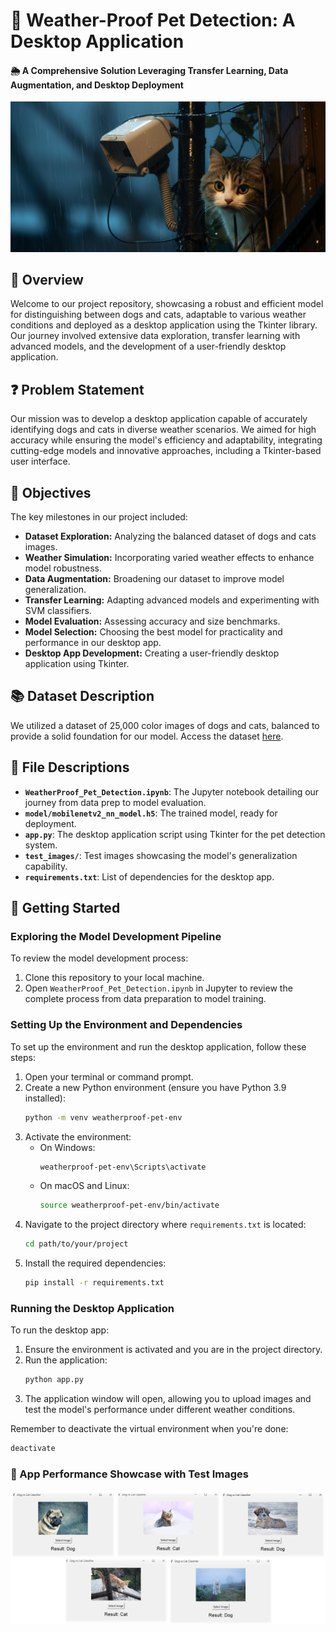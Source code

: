 # 🐾 Weather-Proof Pet Detection: A Desktop Application
#### 🌦️ A Comprehensive Solution Leveraging Transfer Learning, Data Augmentation, and Desktop Deployment

![Weather-Proof Pet Detection](cover_images/Cover_Image.png)

## 📖 Overview
Welcome to our project repository, showcasing a robust and efficient model for distinguishing between dogs and cats, adaptable to various weather conditions and deployed as a desktop application using the Tkinter library. Our journey involved extensive data exploration, transfer learning with advanced models, and the development of a user-friendly desktop application.

## ❓ Problem Statement
Our mission was to develop a desktop application capable of accurately identifying dogs and cats in diverse weather scenarios. We aimed for high accuracy while ensuring the model's efficiency and adaptability, integrating cutting-edge models and innovative approaches, including a Tkinter-based user interface.

## 🎯 Objectives
The key milestones in our project included:
* **Dataset Exploration:** Analyzing the balanced dataset of dogs and cats images.
* **Weather Simulation:** Incorporating varied weather effects to enhance model robustness.
* **Data Augmentation:** Broadening our dataset to improve model generalization.
* **Transfer Learning:** Adapting advanced models and experimenting with SVM classifiers.
* **Model Evaluation:** Assessing accuracy and size benchmarks.
* **Model Selection:** Choosing the best model for practicality and performance in our desktop app.
* **Desktop App Development:** Creating a user-friendly desktop application using Tkinter.

## 📚 Dataset Description
We utilized a dataset of 25,000 color images of dogs and cats, balanced to provide a solid foundation for our model. Access the dataset [here](https://www.kaggle.com/competitions/dogs-vs-cats/data).

## 📁 File Descriptions
- **`WeatherProof_Pet_Detection.ipynb`**: The Jupyter notebook detailing our journey from data prep to model evaluation.
- **`model/mobilenetv2_nn_model.h5`**: The trained model, ready for deployment.
- **`app.py`**: The desktop application script using Tkinter for the pet detection system.
- **`test_images/`**: Test images showcasing the model's generalization capability.
- **`requirements.txt`**: List of dependencies for the desktop app.

## 🚀 Getting Started

### Exploring the Model Development Pipeline
To review the model development process:
1. Clone this repository to your local machine.
2. Open `WeatherProof_Pet_Detection.ipynb` in Jupyter to review the complete process from data preparation to model training.

### Setting Up the Environment and Dependencies
To set up the environment and run the desktop application, follow these steps:
1. Open your terminal or command prompt.
2. Create a new Python environment (ensure you have Python 3.9 installed):
    ```bash
    python -m venv weatherproof-pet-env
    ```
3. Activate the environment:
    - On Windows:
      ```bash
      weatherproof-pet-env\Scripts\activate
      ```
    - On macOS and Linux:
      ```bash
      source weatherproof-pet-env/bin/activate
      ```
4. Navigate to the project directory where `requirements.txt` is located:
    ```bash
    cd path/to/your/project
    ```
5. Install the required dependencies:
    ```bash
    pip install -r requirements.txt
    ```

### Running the Desktop Application
To run the desktop app:
1. Ensure the environment is activated and you are in the project directory.
2. Run the application:
    ```bash
    python app.py
    ```
3. The application window will open, allowing you to upload images and test the model's performance under different weather conditions.

Remember to deactivate the virtual environment when you're done:
```bash
deactivate
```

### 📸 App Performance Showcase with Test Images
![App Performance Showcase with Test Images](cover_images/showcase.png)


